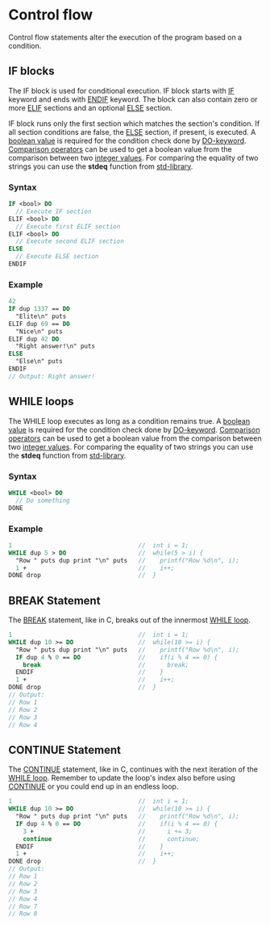 # Control flow

Control flow statements alter the execution of the program based on a condition.

## IF blocks

The IF block is used for conditional execution. IF block starts with [IF](keywords.md#if) keyword and ends with [ENDIF](keywords.md#endif) keyword. The block can also contain zero or more [ELIF](keywords.md#elif) sections and an optional [ELSE](keywords.md#else) section.

IF block runs only the first section which matches the section's condition. If all section conditions are false, the [ELSE](keywords.md#else) section, if present, is executed. A [boolean value](types.md#bool---boolean) is required for the condition check done by [DO-keyword](keywords.md#do). [Comparison operators](intrinsics.md#comparisons) can be used to get a boolean value from the comparison between two [integer values](definitions.md#integer-types). For comparing the equality of two strings you can use the **stdeq** function from [std-library](./../lib/std.torth).

### Syntax

```pascal
IF <bool> DO
  // Execute IF section
ELIF <bool> DO
  // Execute first ELIF section
ELIF <bool> DO
  // Execute second ELIF section
ELSE
  // Execute ELSE section
ENDIF
```

### Example

```pascal
42
IF dup 1337 == DO
  "Elite\n" puts
ELIF dup 69 == DO
  "Nice\n" puts
ELIF dup 42 DO
  "Right answer!\n" puts
ELSE
  "Else\n" puts
ENDIF
// Output: Right answer!
```

## WHILE loops

The WHILE loop executes as long as a condition remains true. A [boolean value](types.md#bool---boolean) is required for the condition check done by [DO-keyword](keywords.md#do). [Comparison operators](intrinsics.md#comparisons) can be used to get a boolean value from the comparison between two [integer values](definitions.md#integer-types). For comparing the equality of two strings you can use the **stdeq** function from [std-library](./../lib/std.torth).

### Syntax

```pascal
WHILE <bool> DO
  // Do something
DONE
```

### Example

```pascal
1                                   //  int i = 1;
WHILE dup 5 > DO                    //  while(5 > i) {
  "Row " puts dup print "\n" puts   //    printf("Row %d\n", i);
  1 +                               //    i++;
DONE drop                           //  }
```

## BREAK Statement

The [BREAK](keywords.md#break) statement, like in C, breaks out of the innermost [WHILE loop](#while-loops).

```pascal
1                                   //  int i = 1;
WHILE dup 10 >= DO                  //  while(10 >= i) {
  "Row " puts dup print "\n" puts   //    printf("Row %d\n", i);
  IF dup 4 % 0 == DO                //    if(i % 4 == 0) {
    break                           //      break;
  ENDIF                             //    }
  1 +                               //    i++;
DONE drop                           //  }
// Output:
// Row 1
// Row 2
// Row 3
// Row 4
```

## CONTINUE Statement

The [CONTINUE](keywords.md#continue) statement, like in C, continues with the next iteration of the [WHILE loop](#while-loops). Remember to update the loop's index also before using [CONTINUE](keywords.md#continue) or you could end up in an endless loop.

```pascal
1                                   //  int i = 1;
WHILE dup 10 >= DO                  //  while(10 >= i) {
  "Row " puts dup print "\n" puts   //    printf("Row %d\n", i);
  IF dup 4 % 0 == DO                //    if(i % 4 == 0) {
    3 +                             //      i += 3;
    continue                        //      continue;
  ENDIF                             //    }
  1 +                               //    i++;
DONE drop                           //  }
// Output:
// Row 1
// Row 2
// Row 3
// Row 4
// Row 7
// Row 8
```
